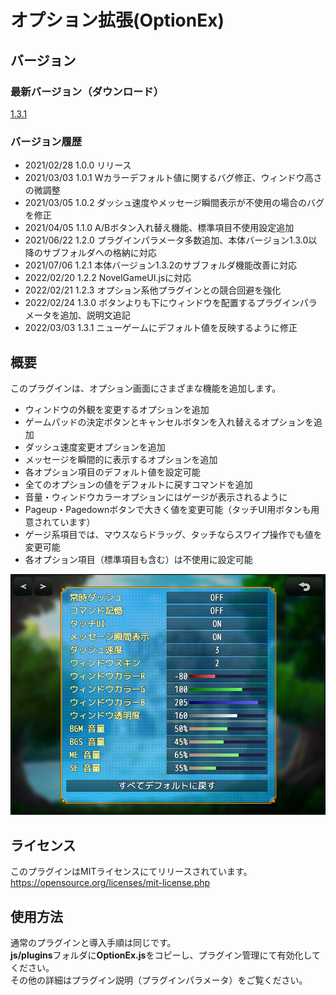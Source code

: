# オプション拡張(OptionEx)

## バージョン
### 最新バージョン（ダウンロード）
[1.3.1](https://raw.githubusercontent.com/nz-prism/RPG-Maker-MZ/master/OptionEx/js/plugins/OptionEx.js)

### バージョン履歴
- 2021/02/28 1.0.0 リリース
- 2021/03/03 1.0.1 Wカラーデフォルト値に関するバグ修正、ウィンドウ高さの微調整
- 2021/03/05 1.0.2 ダッシュ速度やメッセージ瞬間表示が不使用の場合のバグを修正
- 2021/04/05 1.1.0 A/Bボタン入れ替え機能、標準項目不使用設定追加
- 2021/06/22 1.2.0 プラグインパラメータ多数追加、本体バージョン1.3.0以降のサブフォルダへの格納に対応
- 2021/07/06 1.2.1 本体バージョン1.3.2のサブフォルダ機能改善に対応
- 2022/02/20 1.2.2 NovelGameUI.jsに対応
- 2022/02/21 1.2.3 オプション系他プラグインとの競合回避を強化
- 2022/02/24 1.3.0 ボタンよりも下にウィンドウを配置するプラグインパラメータを追加、説明文追記
- 2022/03/03 1.3.1 ニューゲームにデフォルト値を反映するように修正

## 概要
このプラグインは、オプション画面にさまざまな機能を追加します。

- ウィンドウの外観を変更するオプションを追加
- ゲームパッドの決定ボタンとキャンセルボタンを入れ替えるオプションを追加
- ダッシュ速度変更オプションを追加
- メッセージを瞬間的に表示するオプションを追加
- 各オプション項目のデフォルト値を設定可能
- 全てのオプションの値をデフォルトに戻すコマンドを追加
- 音量・ウィンドウカラーオプションにはゲージが表示されるように
- Pageup・Pagedownボタンで大きく値を変更可能（タッチUI用ボタンも用意されています）
- ゲージ系項目では、マウスならドラッグ、タッチならスワイプ操作でも値を変更可能
- 各オプション項目（標準項目も含む）は不使用に設定可能

![Option](https://github.com/nz-prism/RPG-Maker-MZ/blob/master/ReadmeImages/OptionEx1.png)  

## ライセンス
このプラグインはMITライセンスにてリリースされています。  
https://opensource.org/licenses/mit-license.php

## 使用方法
通常のプラグインと導入手順は同じです。  
**js/plugins**フォルダに**OptionEx.js**をコピーし、プラグイン管理にて有効化してください。  
その他の詳細はプラグイン説明（プラグインパラメータ）をご覧ください。